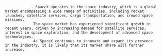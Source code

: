 				- SpaceX operates in the space industry, which is a global market encompassing a wide range of activities, including rocket launches, satellite services, cargo transportation, and crewed space missions.
				 The space market has experienced significant growth in recent years, driven by increasing demand for satellite services, interest in space exploration, and the development of advanced space technologies.
				 As SpaceX continues to innovate and expand its presence in the industry, it is likely that its market share will further increase.



